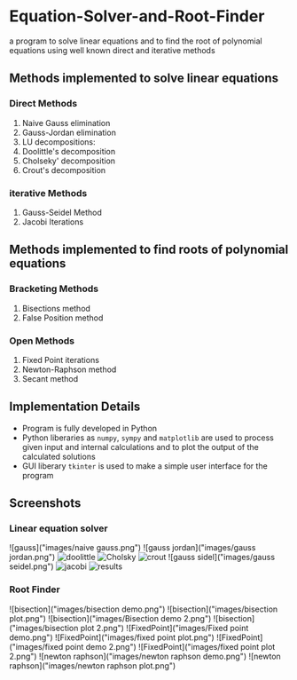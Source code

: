 # Equation-Solver-and-Root-Finder
a program to solve linear equations and to find the root of polynomial equations using well known direct and iterative methods 

## Methods implemented to solve linear equations
### Direct Methods 
1. Naive Gauss elimination
2. Gauss-Jordan elimination
3. LU decompositions:
  1. Doolittle's decomposition
  2. Cholseky' decomposition
  3. Crout's decomposition
### iterative Methods
1. Gauss-Seidel Method
2. Jacobi Iterations

## Methods implemented to find roots of polynomial equations
### Bracketing Methods
1. Bisections method
2. False Position method

### Open Methods
1. Fixed Point iterations
2. Newton-Raphson method
3. Secant method

## Implementation Details
* Program is fully developed in Python 
* Python liberaries as `numpy`, `sympy` and `matplotlib` are used to process given input and internal calculations and to plot the output of the calculated solutions
* GUI liberary `tkinter` is used to make a simple user interface for the program

## Screenshots
### Linear equation solver
![gauss]("images/naive gauss.png")
![gauss jordan]("images/gauss jordan.png")
![doolittle]("images/doolittle.png")
![Cholsky]("images/cholsky.png")
![crout]("images/crout.png")
![gauss sidel]("images/gauss seidel.png")
![jacobi]("images/jacobi.png")
![results]("images/results.png")
### Root Finder
![bisection]("images/bisection demo.png")
![bisection]("images/bisection plot.png")
![bisection]("images/Bisection demo 2.png")
![bisection]("images/bisection plot 2.png")
![FixedPoint]("images/Fixed point demo.png")
![FixedPoint]("images/fixed point plot.png")
![FixedPoint]("images/fixed point demo 2.png")
![FixedPoint]("images/fixed point plot 2.png")
![newton raphson]("images/newton raphson demo.png")
![newton raphson]("images/newton raphson plot.png")
